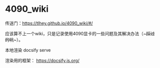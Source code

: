 # 4090_wiki

传送门：https://tlhey.github.io/4090_wiki/#/

应该算不上一个wiki，只是记录使用4090显卡的一些问题及其解决办法（~~~踩过的坑~~~）。

本地渲染 docsify serve 

渲染用的框架： https://docsify.js.org/